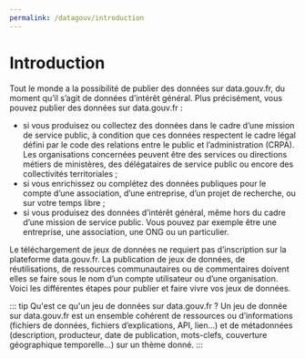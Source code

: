 ```yaml
---
permalink: /datagouv/introduction
---
```


# Introduction

Tout le monde a la possibilité de publier des données sur data.gouv.fr, du moment qu’il s’agit de données d’intérêt général. Plus précisément, vous pouvez publier des données sur data.gouv.fr :
- si vous produisez ou collectez des données dans le cadre d’une mission 
de service public, à condition que ces données respectent le cadre légal défini par le code des relations entre le public et l’administration (CRPA). Les organisations concernées peuvent être des services ou directions métiers de ministères, des délégataires de service public ou encore des collectivités territoriales ;
- si vous enrichissez ou complétez des données publiques pour le compte d’une association, d’une entreprise, d’un projet de recherche, ou sur votre temps libre ;
- si vous produisez des données d’intérêt général, même hors du cadre d’une mission de service public. Vous pouvez par exemple être une entreprise, une association, une ONG ou un particulier.

Le téléchargement de jeux de données ne requiert pas d’inscription sur la plateforme data.gouv.fr. La publication de jeux de données, de réutilisations,
 de ressources communautaires ou de commentaires doivent elles se faire sous le nom d’un compte utilisateur ou d’une organisation. Voici les différentes étapes pour publier et faire vivre vos jeux de données. 
 
 ::: tip Qu'est ce qu'un jeu de données sur data.gouv.fr ? 
 Un jeu de donnée sur data.gouv.fr est un ensemble cohérent de ressources ou d’informations (fichiers de données, fichiers d’explications, API, lien...) et de métadonnées (description, producteur, date de publication, mots-clefs, couverture géographique temporelle...) sur un thème donné.
 :::
